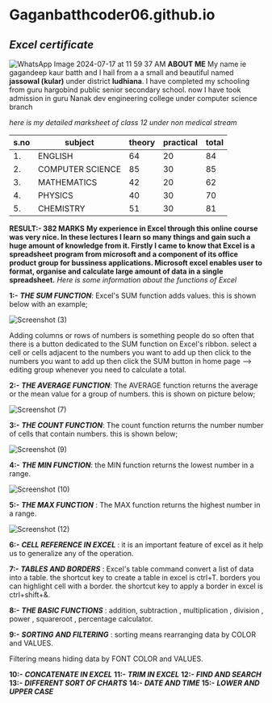 # Gaganbatthcoder06.github.io
## *Excel certificate*
![WhatsApp Image 2024-07-17 at 11 59 37 AM](https://github.com/user-attachments/assets/e6b47bae-3dca-4e9a-b8d5-cd716edcb7a0)
**ABOUT ME** My name ie gagandeep kaur batth and I hail from a a small and beautiful named **jassowal (kular)** under district **ludhiana**. I have completed my schooling from guru hargobind public senior secondary school. now I have took admission in guru Nanak dev engineering college under computer science branch

*here is my detailed marksheet of class 12 under non medical stream*

|s.no| subject | theory | practical | total|
|-----|--------|------|------|------|
|1.| ENGLISH | 64 | 20 | 84 |
|2.| COMPUTER SCIENCE | 85 | 30 | 85 |
|3.| MATHEMATICS | 42 | 20 | 62 |
|4.| PHYSICS | 40 | 30 | 70 |
|5.| CHEMISTRY | 51 | 30 | 81 |

**RESULT:- 382 MARKS** 
**My experience in Excel through this online course was very nice. In these lectures I learn so many things and gain such a huge amount of knowledge from it. Firstly I came to know that Excel is a spreadsheet program from microsoft and a component of its office product group for bussiness applications. Microsoft excel enables user to format, organise and calculate large amount of data in a single spreadsheet.**
*Here is some information about the functions of Excel*


**1:-** ***THE SUM FUNCTION***: Excel's SUM function adds values. this is shown below with an example;

![Screenshot (3)](https://github.com/user-attachments/assets/0a8c7e21-94e2-40d1-a093-714aa13776cf)


Adding columns or rows of numbers is something people do so often that there is a button dedicated to the SUM function on Excel's ribbon. select a cell or cells adjacent to the numbers you want to add up then click to the numbers you want to add up then click the SUM button in home page --> editing group whenever you need to calculate a total.


**2:-** ***THE AVERAGE FUNCTION***: The AVERAGE function returns the average or the mean value for a group of numbers.  this is shown on picture below;

![Screenshot (7)](https://github.com/user-attachments/assets/f9a3fb6d-c2d0-4bc9-aa95-d2bda503cc0a)


**3:-** ***THE COUNT FUNCTION***: The count function returns the number number of cells that contain numbers. this is shown below;

![Screenshot (9)](https://github.com/user-attachments/assets/139b2840-5466-49b8-a901-3408c3fec006)


**4:-** ***THE MIN FUNCTION***: the MIN function returns the lowest number in a range.

![Screenshot (10)](https://github.com/user-attachments/assets/97891b68-44c2-46a1-b751-619166a6790a)


**5:-** ***THE MAX FUNCTION*** : The MAX function returns the highest number in a range.

![Screenshot (12)](https://github.com/user-attachments/assets/d3fedd0b-70b3-4c15-a33e-e4eb7935510b)

**6:-** ***CELL REFERENCE IN EXCEL*** : it is an important feature of excel as it help us to generalize any of the operation. 

**7:-** ***TABLES AND BORDERS*** : Excel's table command convert a list of data into a table. the shortcut key to create a table in excel is ctrl+T.
borders you can highlight cell with a border. the shortcut key to apply a border in excel is ctrl+shift+&.

**8:-** ***THE BASIC FUNCTIONS*** : addition, subtraction , multiplication , division , power , squareroot , percentage calculator.

**9:-** ***SORTING AND FILTERING*** : sorting means rearranging data by COLOR and VALUES.

Filtering means hiding data by FONT COLOR and VALUES.

**10:-** ***CONCATENATE IN EXCEL***
**11:-** ***TRIM IN EXCEL***
**12:-** ***FIND AND SEARCH***
**13:-** ***DIFFERENT SORT OF CHARTS***
**14:-** ***DATE AND TIME***
**15:-** ***LOWER AND UPPER CASE***







